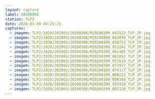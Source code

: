 ```yaml
---
layout: capture
label: 20200308
station: TLP2
date: 2020-03-09 04:25:23
capturas:
  - imagem: TLP2/2020/202003/20200308/M20200309_042523_TLP_2P.jpg
  - imagem: TLP2/2020/202003/20200308/M20200309_043830_TLP_2P.jpg
  - imagem: TLP2/2020/202003/20200308/M20200309_050733_TLP_2P.jpg
  - imagem: TLP2/2020/202003/20200308/M20200309_052241_TLP_2P.jpg
  - imagem: TLP2/2020/202003/20200308/M20200309_061405_TLP_2P.jpg
  - imagem: TLP2/2020/202003/20200308/M20200309_061852_TLP_2P.jpg
  - imagem: TLP2/2020/202003/20200308/M20200309_071619_TLP_2P.jpg
  - imagem: TLP2/2020/202003/20200308/M20200309_071917_TLP_2P.jpg
  - imagem: TLP2/2020/202003/20200308/M20200309_074117_TLP_2P.jpg
  - imagem: TLP2/2020/202003/20200308/M20200309_080222_TLP_2P.jpg
  - imagem: TLP2/2020/202003/20200308/M20200309_080300_TLP_2P.jpg
  - imagem: TLP2/2020/202003/20200308/M20200309_081918_TLP_2P.jpg
  - imagem: TLP2/2020/202003/20200308/M20200309_082120_TLP_2P.jpg
---
```

